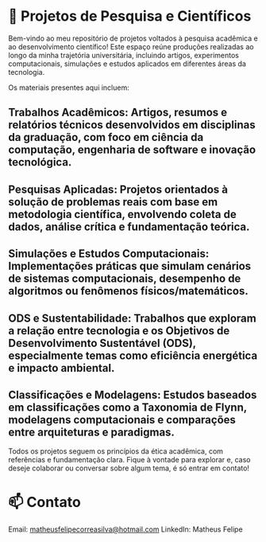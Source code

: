 # 🧪 Projetos de Pesquisa e Científicos
Bem-vindo ao meu repositório de projetos voltados à pesquisa acadêmica e ao desenvolvimento científico! Este espaço reúne produções realizadas ao longo da minha trajetória universitária, incluindo artigos, experimentos computacionais, simulações e estudos aplicados em diferentes áreas da tecnologia.

Os materiais presentes aqui incluem:

## Trabalhos Acadêmicos: Artigos, resumos e relatórios técnicos desenvolvidos em disciplinas da graduação, com foco em ciência da computação, engenharia de software e inovação tecnológica.

## Pesquisas Aplicadas: Projetos orientados à solução de problemas reais com base em metodologia científica, envolvendo coleta de dados, análise crítica e fundamentação teórica.

## Simulações e Estudos Computacionais: Implementações práticas que simulam cenários de sistemas computacionais, desempenho de algoritmos ou fenômenos físicos/matemáticos.

## ODS e Sustentabilidade: Trabalhos que exploram a relação entre tecnologia e os Objetivos de Desenvolvimento Sustentável (ODS), especialmente temas como eficiência energética e impacto ambiental.

## Classificações e Modelagens: Estudos baseados em classificações como a Taxonomia de Flynn, modelagens computacionais e comparações entre arquiteturas e paradigmas.

Todos os projetos seguem os princípios da ética acadêmica, com referências e fundamentação clara. Fique à vontade para explorar e, caso deseje colaborar ou conversar sobre algum tema, é só entrar em contato!

# 📫 Contato
Email: matheusfelipecorreasilva@hotmail.com
LinkedIn: Matheus Felipe

